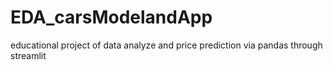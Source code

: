 # EDA_carsModelandApp
educational project of data analyze and price prediction via pandas through streamlit
